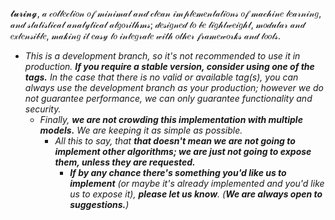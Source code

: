 𝓽𝓾𝓻𝓲𝓷𝓰, 𝒶 𝒸𝑜𝓁𝓁𝑒𝒸𝓉𝒾𝑜𝓃 𝑜𝒻 𝓂𝒾𝓃𝒾𝓂𝒶𝓁 𝒶𝓃𝒹 𝒸𝓁𝑒𝒶𝓃 𝒾𝓂𝓅𝓁𝑒𝓂𝑒𝓃𝓉𝒶𝓉𝒾𝑜𝓃𝓈 𝑜𝒻 𝓂𝒶𝒸𝒽𝒾𝓃𝑒 𝓁𝑒𝒶𝓇𝓃𝒾𝓃𝑔, 𝒶𝓃𝒹 𝓈𝓉𝒶𝓉𝒾𝓈𝓉𝒾𝒸𝒶𝓁 𝒶𝓃𝒶𝓁𝓎𝓉𝒾𝒸𝒶𝓁 𝒶𝓁𝑔𝑜𝓇𝒾𝓉𝒽𝓂𝓈; 𝒹𝑒𝓈𝒾𝑔𝓃𝑒𝒹 𝓉𝑜 𝒷𝑒 𝓁𝒾𝑔𝒽𝓉𝓌𝑒𝒾𝑔𝒽𝓉, 𝓂𝑜𝒹𝓊𝓁𝒶𝓇 𝒶𝓃𝒹 𝑒𝓍𝓉𝑒𝓃𝓈𝒾𝒷𝓁𝑒, 𝓂𝒶𝓀𝒾𝓃𝑔 𝒾𝓉 𝑒𝒶𝓈𝓎 𝓉𝑜 𝒾𝓃𝓉𝑒𝑔𝓇𝒶𝓉𝑒 𝓌𝒾𝓉𝒽 𝑜𝓉𝒽𝑒𝓇 𝒻𝓇𝒶𝓂𝑒𝓌𝑜𝓇𝓀𝓈 𝒶𝓃𝒹 𝓉𝑜𝑜𝓁𝓈.
 - *This is a development branch, so it's not recommended to use it in production.* ***If you require a stable version, consider using one of the tags.*** *In the case that there is no valid or available tag(s), you can always use the development branch as your production; however we do not guarantee performance, we can only guarantee functionality and security.*
   - *Finally, ***we are not crowding this implementation with multiple models.*** We are keeping it as simple as possible.*
      <!--
      >    - *As an example, regarding the some modules, we are only going to implement and/or expose the most common algorithms:*
      >        - ***Regression:***
      >            - *Linear Regression;*
      >            - *Locally Weighted Linear Regression;*
      >            - *Normal Equation (The closed form solution of Linear Regression);*
      >            - *Polynomial Regression;*
      >            - *Logistic Regression;*
      >            - *Isotonic Regression.*
      >        - ***Neural Networks*** *(In the case of this module we're not specifiying the implementation as it can be a library in its own.)* 
      >        - ***Clustering:***
      >            - *Affinity Propagation;*
      >            - *Agglomerative Clustering;*
      >            - *Gaussian Mixtures;*
      >            - *K-Means & Bisecting K-Means Clustering;*
      >            - *Mean Shift;*
      >            - *Spectral Clustering;*
      >            - *Ward Hierarchical Clustering;*
      >            - *Balanced Iterative Reducing and Clustering (BIRCH);*
      >            - *Ordering Points to Identify the Clustering Structure (OPTICS);*
      >            - *Density-Based Spatial Clustering of Applications with Noise (DBSCAN):*
      >            - *Hierarchical Density-Based Spatial Clustering of Applications (HDBSCAN).*
      >        - ***Problem Solving:***
      >            - *AC-3;*
      >            - *Backtracking;*
      >            - *Hill Climbing;*
      >            - *Late Acceptance Hill Climbing;*
      >            - *Min-Conflicts;*
      >            - *Simulated Annealing;*
      >            - *Tabu Search;*
      >            - *Walk Sat.*
     --->
      - *All this to say, that ***that doesn't mean we are not going to implement other algorithms; we are just not going to expose them, unless they are requested.****
        - ****If by any chance there's something you'd like us to implement*** (or maybe it's already implemented and you'd like us to expose it), ***please let us know***. (***We are always open to suggestions.***)*
